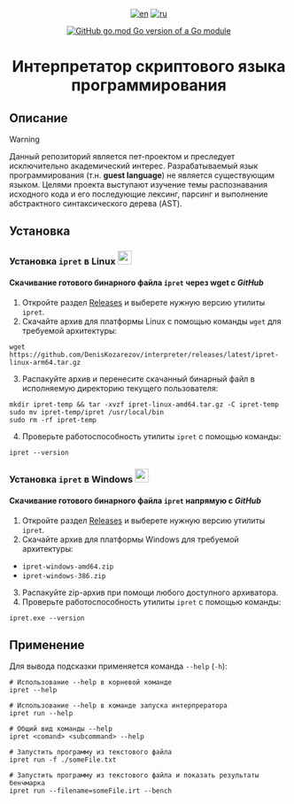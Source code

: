 <div align="center">

  [![en](https://img.shields.io/badge/lang-en-green.svg)](https://github.com/DenisKozarezov/interpreter/blob/master/README.md)
  [![ru](https://img.shields.io/badge/lang-ru-red.svg)](https://github.com/DenisKozarezov/interpreter/blob/master/README-ru.md)

  [![GitHub go.mod Go version of a Go module](https://img.shields.io/github/go-mod/go-version/DenisKozarezov/interpreter.svg)](https://github.com/DenisKozarezov)

  <h1>Интерпретатор скриптового языка программирования</h1>
</div>

## Описание

> [!WARNING]
> Данный репозиторий является пет-проектом и преследует исключительно академический интерес. Разрабатываемый 
> язык программирования (т.н. **guest language**) не является существующим языком. Целями проекта выступают
> изучение темы распознавания исходного кода и его последующие лексинг, парсинг и выполнение абстрактного 
> синтаксического дерева (AST).

## Установка

### Установка `ipret` в Linux <img src="https://logo.svgcdn.com/d/linux-original.png" width=25 height=25>

#### Скачивание готового бинарного файла `ipret` через wget с *GitHub*

1. Откройте раздел [Releases](https://github.com/DenisKozarezov/interpreter/releases) и выберете нужную версию утилиты `ipret`.
2. Скачайте архив для платформы Linux с помощью команды `wget` для требуемой архитектуры:
```shell
wget https://github.com/DenisKozarezov/interpreter/releases/latest/ipret-linux-arm64.tar.gz
```
3. Распакуйте архив и перенесите скачанный бинарный файл в исполняемую директорию текущего пользователя:
```shell
mkdir ipret-temp && tar -xvzf ipret-linux-amd64.tar.gz -C ipret-temp
sudo mv ipret-temp/ipret /usr/local/bin
sudo rm -rf ipret-temp
```
4. Проверьте работоспособность утилиты `ipret` с помощью команды:
```shell
ipret --version
```

### Установка `ipret` в Windows <img src="https://logo.svgcdn.com/l/microsoft-windows-icon.png" width=25 height=25>

#### Скачивание готового бинарного файла `ipret` напрямую с *GitHub*

1. Откройте раздел [Releases](https://github.com/DenisKozarezov/interpreter/releases) и выберете нужную версию утилиты `ipret`.
2. Скачайте архив для платформы Windows для требуемой архитектуры:
- `ipret-windows-amd64.zip`
- `ipret-windows-386.zip`
3. Распакуйте zip-архив при помощи любого доступного архиватора.
4. Проверьте работоспособность утилиты `ipret` с помощью команды:
```shell
ipret.exe --version
```

## Применение

Для вывода подсказки применяется команда `--help` (`-h`):
```shell
# Использование --help в корневой команде
ipret --help

# Использование --help в команде запуска интерпрератора
ipret run --help

# Общий вид команды --help
ipret <comand> <subcommand> --help
```

```shell
# Запустить программу из текстового файла
ipret run -f ./someFile.txt

# Запустить программу из текстового файла и показать результаты бенчмарка
ipret run --filename=someFile.irt --bench
```
